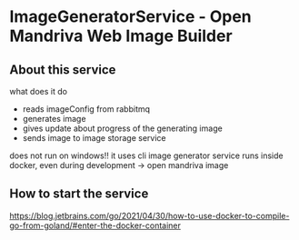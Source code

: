 # ImageGeneratorService - Open Mandriva Web Image Builder

## About this service
what does it do
- reads imageConfig from rabbitmq
- generates image
- gives update about progress of the generating image
- sends image to image storage service

does not run on windows!! it uses cli image generator
service runs inside docker, even during development -> open mandriva image


## How to start the service

https://blog.jetbrains.com/go/2021/04/30/how-to-use-docker-to-compile-go-from-goland/#enter-the-docker-container
